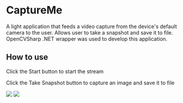 # CaptureMe
A light application that feeds a video capture from the device's default camera to the user.  Allows user to take a snapshot and save it to file.  OpenCVSharp .NET wrapper was used to develop this application.

## How to use
 Click the Start button to start the stream
 
 Click the Take Snapshot button to capture an image and save it to file

![](https://t3.ftcdn.net/jpg/00/98/21/32/500_F_98213202_1c7adUq7icFiyHg4ndOrQrRHyRCZ6UJy.jpg)
![](https://imgur.com/a/znr1huS)

